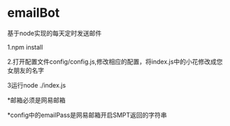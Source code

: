 # emailBot
基于node实现的每天定时发送邮件



1.npm install

2.打开配置文件config/config.js,修改相应的配置，将index.js中的小花修改成您女朋友的名字
        
3运行node ./index.js



*邮箱必须是网易邮箱



*config中的emailPass是网易邮箱开启SMPT返回的字符串

